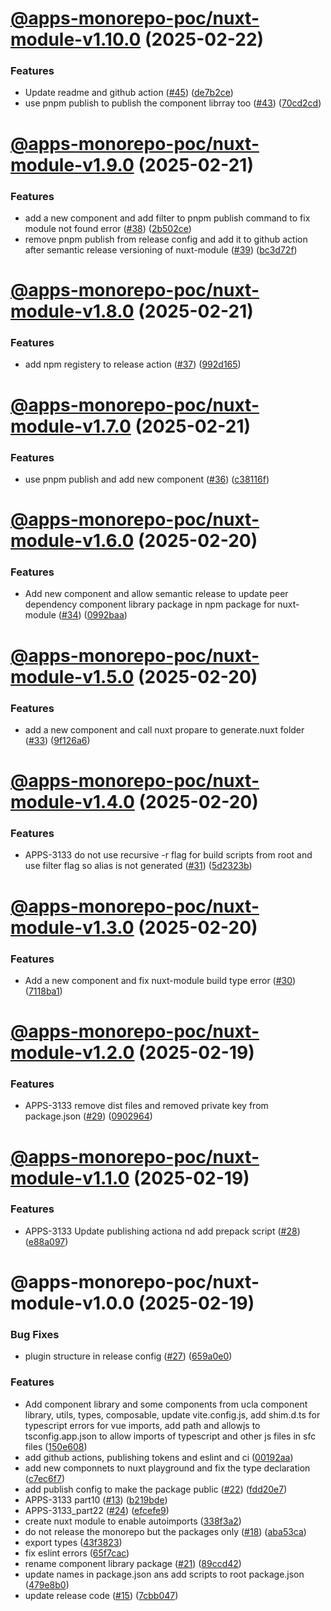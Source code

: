 # [@apps-monorepo-poc/nuxt-module-v1.10.0](https://github.com/UCLALibrary/apps-monorepo-poc/compare/@apps-monorepo-poc/nuxt-module-v1.9.0...@apps-monorepo-poc/nuxt-module-v1.10.0) (2025-02-22)


### Features

* Update readme and github action ([#45](https://github.com/UCLALibrary/apps-monorepo-poc/issues/45)) ([de7b2ce](https://github.com/UCLALibrary/apps-monorepo-poc/commit/de7b2ce2843bdecb86a45a1f2dde1d6a5ce9da6c))
* use pnpm publish to publish the component librray too ([#43](https://github.com/UCLALibrary/apps-monorepo-poc/issues/43)) ([70cd2cd](https://github.com/UCLALibrary/apps-monorepo-poc/commit/70cd2cdde1e46f515aef7365ff2dc9a1f60ae913))

# [@apps-monorepo-poc/nuxt-module-v1.9.0](https://github.com/UCLALibrary/apps-monorepo-poc/compare/@apps-monorepo-poc/nuxt-module-v1.8.0...@apps-monorepo-poc/nuxt-module-v1.9.0) (2025-02-21)


### Features

* add a new component and add filter to pnpm publish command to fix module not found error ([#38](https://github.com/UCLALibrary/apps-monorepo-poc/issues/38)) ([2b502ce](https://github.com/UCLALibrary/apps-monorepo-poc/commit/2b502cef03007d0efd1b2f13626489ca4dbafa7e))
* remove pnpm publish from release config and add it to github action after semantic release versioning of nuxt-module ([#39](https://github.com/UCLALibrary/apps-monorepo-poc/issues/39)) ([bc3d72f](https://github.com/UCLALibrary/apps-monorepo-poc/commit/bc3d72f2927e986a13a301d91dbd2491040ae381))

# [@apps-monorepo-poc/nuxt-module-v1.8.0](https://github.com/UCLALibrary/apps-monorepo-poc/compare/@apps-monorepo-poc/nuxt-module-v1.7.0...@apps-monorepo-poc/nuxt-module-v1.8.0) (2025-02-21)


### Features

* add npm registery to release action ([#37](https://github.com/UCLALibrary/apps-monorepo-poc/issues/37)) ([992d165](https://github.com/UCLALibrary/apps-monorepo-poc/commit/992d1658e3ccf9c13241468a9042eab3a918cef7))

# [@apps-monorepo-poc/nuxt-module-v1.7.0](https://github.com/UCLALibrary/apps-monorepo-poc/compare/@apps-monorepo-poc/nuxt-module-v1.6.0...@apps-monorepo-poc/nuxt-module-v1.7.0) (2025-02-21)


### Features

* use pnpm publish and add new component ([#36](https://github.com/UCLALibrary/apps-monorepo-poc/issues/36)) ([c38116f](https://github.com/UCLALibrary/apps-monorepo-poc/commit/c38116f68e162f8b5bf444d80b448811c487b30e))

# [@apps-monorepo-poc/nuxt-module-v1.6.0](https://github.com/UCLALibrary/apps-monorepo-poc/compare/@apps-monorepo-poc/nuxt-module-v1.5.0...@apps-monorepo-poc/nuxt-module-v1.6.0) (2025-02-20)


### Features

* Add new component and allow semantic release to update peer dependency component library package in npm package for nuxt-module ([#34](https://github.com/UCLALibrary/apps-monorepo-poc/issues/34)) ([0992baa](https://github.com/UCLALibrary/apps-monorepo-poc/commit/0992baad60f8253bd0482cdf258882155248dc11))

# [@apps-monorepo-poc/nuxt-module-v1.5.0](https://github.com/UCLALibrary/apps-monorepo-poc/compare/@apps-monorepo-poc/nuxt-module-v1.4.0...@apps-monorepo-poc/nuxt-module-v1.5.0) (2025-02-20)


### Features

* add a new component and call nuxt propare to generate.nuxt folder ([#33](https://github.com/UCLALibrary/apps-monorepo-poc/issues/33)) ([9f126a6](https://github.com/UCLALibrary/apps-monorepo-poc/commit/9f126a6a58cab5b654b5c922194567ca55f44d67))

# [@apps-monorepo-poc/nuxt-module-v1.4.0](https://github.com/UCLALibrary/apps-monorepo-poc/compare/@apps-monorepo-poc/nuxt-module-v1.3.0...@apps-monorepo-poc/nuxt-module-v1.4.0) (2025-02-20)


### Features

* APPS-3133 do not use recursive -r flag for build scripts from root and use filter flag so alias is not generated ([#31](https://github.com/UCLALibrary/apps-monorepo-poc/issues/31)) ([5d2323b](https://github.com/UCLALibrary/apps-monorepo-poc/commit/5d2323b193e336a8be9ebd282a0ad51683121f30))

# [@apps-monorepo-poc/nuxt-module-v1.3.0](https://github.com/UCLALibrary/apps-monorepo-poc/compare/@apps-monorepo-poc/nuxt-module-v1.2.0...@apps-monorepo-poc/nuxt-module-v1.3.0) (2025-02-20)


### Features

* Add a new component and fix nuxt-module build type error ([#30](https://github.com/UCLALibrary/apps-monorepo-poc/issues/30)) ([7118ba1](https://github.com/UCLALibrary/apps-monorepo-poc/commit/7118ba1e4f4382a3ba9b8bad82f74ef42996c4b1))

# [@apps-monorepo-poc/nuxt-module-v1.2.0](https://github.com/UCLALibrary/apps-monorepo-poc/compare/@apps-monorepo-poc/nuxt-module-v1.1.0...@apps-monorepo-poc/nuxt-module-v1.2.0) (2025-02-19)


### Features

* APPS-3133 remove dist files and removed private key from package.json ([#29](https://github.com/UCLALibrary/apps-monorepo-poc/issues/29)) ([0902964](https://github.com/UCLALibrary/apps-monorepo-poc/commit/0902964862d38fb08c47c3814c7b3a4959668ac9))

# [@apps-monorepo-poc/nuxt-module-v1.1.0](https://github.com/UCLALibrary/apps-monorepo-poc/compare/@apps-monorepo-poc/nuxt-module-v1.0.0...@apps-monorepo-poc/nuxt-module-v1.1.0) (2025-02-19)


### Features

* APPS-3133 Update publishing actiona nd add prepack script ([#28](https://github.com/UCLALibrary/apps-monorepo-poc/issues/28)) ([e88a097](https://github.com/UCLALibrary/apps-monorepo-poc/commit/e88a09790e7a237c42b1fb4c00040939ff7ace27))

# @apps-monorepo-poc/nuxt-module-v1.0.0 (2025-02-19)


### Bug Fixes

* plugin structure in release config ([#27](https://github.com/UCLALibrary/apps-monorepo-poc/issues/27)) ([659a0e0](https://github.com/UCLALibrary/apps-monorepo-poc/commit/659a0e0712708e38cbdff6957cd0f9b77f6d7859))


### Features

* Add component library and some components from ucla component library, utils, types, composable, update vite.config.js, add shim.d.ts for typescript errors for vue imports, add path and allowjs to tsconfig.app.json to allow imports of typescript and other js files in sfc files ([150e608](https://github.com/UCLALibrary/apps-monorepo-poc/commit/150e608e6feba8f1999d970238bf759f7f960244))
* add github actions, publishing tokens and eslint and ci ([00192aa](https://github.com/UCLALibrary/apps-monorepo-poc/commit/00192aae80e50a02e60a29ea68d9c1ae43603a46))
* add new componnets to nuxt playground and fix the type declaration ([c7ec6f7](https://github.com/UCLALibrary/apps-monorepo-poc/commit/c7ec6f78f0a4f9969012a75fdef7ac93f3a73b3a))
* add publish config to make the package public ([#22](https://github.com/UCLALibrary/apps-monorepo-poc/issues/22)) ([fdd20e7](https://github.com/UCLALibrary/apps-monorepo-poc/commit/fdd20e78f07034c9856d2f7ea090a9dbad08f19d))
* APPS-3133 part10 ([#13](https://github.com/UCLALibrary/apps-monorepo-poc/issues/13)) ([b219bde](https://github.com/UCLALibrary/apps-monorepo-poc/commit/b219bde965398b60f4d5391dd77833543db22e97))
* APPS-3133_part22 ([#24](https://github.com/UCLALibrary/apps-monorepo-poc/issues/24)) ([efcefe9](https://github.com/UCLALibrary/apps-monorepo-poc/commit/efcefe97b1a3a4c9c02ed49ed1c018559c0321d3))
* create nuxt module to enable autoimports ([338f3a2](https://github.com/UCLALibrary/apps-monorepo-poc/commit/338f3a2093612d2a645e11989f7485603863efcb))
* do not release the monorepo but the packages only ([#18](https://github.com/UCLALibrary/apps-monorepo-poc/issues/18)) ([aba53ca](https://github.com/UCLALibrary/apps-monorepo-poc/commit/aba53ca02df1621d5bfb784faf40b3d8d03fc50e))
* export types ([43f3823](https://github.com/UCLALibrary/apps-monorepo-poc/commit/43f3823f5a4ff41f25aa4e9db91d112b5b1a1ac2))
* fix eslint errors ([65f7cac](https://github.com/UCLALibrary/apps-monorepo-poc/commit/65f7cac350a1474ca950e2f82a81ba8244e27dd2))
* rename component library package ([#21](https://github.com/UCLALibrary/apps-monorepo-poc/issues/21)) ([89ccd42](https://github.com/UCLALibrary/apps-monorepo-poc/commit/89ccd425889743eab9c2573d645d0e44e376b338))
* update names in package.json ans add scripts to root package.json ([479e8b0](https://github.com/UCLALibrary/apps-monorepo-poc/commit/479e8b0aa4d7461f2a9f7cb5a9fbf86d6888c70f))
* update release code ([#15](https://github.com/UCLALibrary/apps-monorepo-poc/issues/15)) ([7cbb047](https://github.com/UCLALibrary/apps-monorepo-poc/commit/7cbb04776d6e55d0d49bf5646c3402e821767e12))
